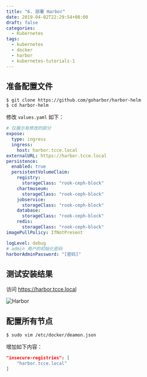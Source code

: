 ```yaml
---
title: "6. 部署 Harbor"
date: 2019-04-02T22:29:54+08:00
draft: false
categories:
  - Kubernetes
tags:
  - kubernetes
  - docker
  - harbor
  - kubernetes-tutorials-1
---
```


<!--more-->

## 准备配置文件

```shell
$ git clone https://github.com/goharbor/harbor-helm
$ cd harbor-helm
```

修改 `values.yaml` 如下：
```yaml
# 仅展示有修改的部分
expose:
  type: ingress
  ingress:
    host: harbor.tcce.local
externalURL: https://harbor.tcce.local
persistence:
  enabled: true
  persistentVolumeClaim:
    registry:
      storageClass: "rook-ceph-block"
    chartmuseum:
      storageClass: "rook-ceph-block"
    jobservice:
      storageClass: "rook-ceph-block"
    database:
      storageClass: "rook-ceph-block"
    redis:
      storageClass: "rook-ceph-block"
imagePullPolicy: IfNotPresent

logLevel: debug
# admin 用户的初始化密码
harborAdminPassword: "[密码]"
```

## 测试安装结果
访问 https://harbor.tcce.local

![Harbor](harbor.png)

## 配置所有节点

```shell
$ sudo vim /etc/docker/deamon.json
```
增加如下内容：
```json
"insecure-registries": [
    "harbor.tcce.local"
]
```

